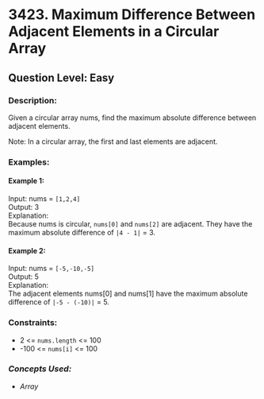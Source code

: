# 3423. Maximum Difference Between Adjacent Elements in a Circular Array
## Question Level: Easy
### Description:
Given a circular array nums, find the maximum absolute difference between adjacent elements.

Note: In a circular array, the first and last elements are adjacent.

### Examples:
#### Example 1:

Input: nums = `[1,2,4]`  
Output: 3  
Explanation:  
Because nums is circular, `nums[0]` and `nums[2]` are adjacent. They have the maximum absolute difference of `|4 - 1|` = 3.

#### Example 2:
Input: nums = `[-5,-10,-5]`  
Output: 5  
Explanation:  
The adjacent elements nums[0] and nums[1] have the maximum absolute difference of `|-5 - (-10)|` = 5.

### Constraints:

- 2 <= `nums.length` <= 100
- -100 <= `nums[i]` <= 100

### <i>Concepts Used:
- Array </i>